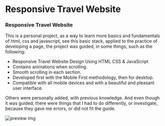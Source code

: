 # Responsive Travel Website

### Responsive Travel Website

This is a personal project, as a way to learn more basics and fundamentals of html, css and javascript, see this basic stack, applied to the practice of developing a page, the project was guided, in some things, such as the following:

- Responsive Travel Website Design Using HTML CSS & JavaScript
- Contains animations when scrolling.
- Smooth scrolling in each section.
- Developed first with the Mobile First methodology, then for desktop.
- Compatible with all mobile devices and with a beautiful and pleasant user interface.

Others were personally added, with previous knowledge. And even though it was guided, there were things that I had to do differently, or investigate, because they gave me errors, or did not fit the guide.

![preview img](/preview.png)
